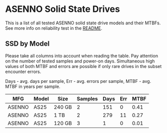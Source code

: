 ASENNO Solid State Drives
=========================

This is a list of all tested ASENNO solid state drive models and their MTBFs. See
more info on reliability test in the [README](https://github.com/linuxhw/SMART).

SSD by Model
------------

Please take all columns into account when reading the table. Pay attention on the
number of tested samples and power-on days. Simultaneous high values of both MTBF
and errors are possible if only rare drives in the subset encounter errors.

Days - avg. days per sample,
Err  - avg. errors per sample,
MTBF - avg. MTBF in years per sample.

| MFG       | Model              | Size   | Samples | Days  | Err   | MTBF |
|-----------|--------------------|--------|---------|-------|-------|------|
| ASENNO    | AS25               | 240 GB | 2       | 151   | 0     | 0.41   |
| ASENNO    | AS25               | 1 TB   | 2       | 279   | 11    | 0.27   |
| ASENNO    | AS25               | 120 GB | 3       | 1     | 0     | 0.01   |
